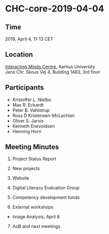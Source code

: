 # CHC-core-2019-04-04 #

## Time ##
2019, April 4, 11-13 CET

## Location ##
[Interacting Minds Centre](http://www.au.dk/om/organisation/find-au/bygningskort/?b=1483), Aarhus University  
Jens Chr. Skous Vej 4, Building 1483, 3rd floor

## Participants ##
- Kristoffer L. Nielbo
- Max R. Eckardt
- Peter B. Vahlstrup
- Ross D Kristensen-McLachlan
- Oliver S. Jarvis
- Kenneth Enevoldsen
- Henning Horn

## Meeting Minutes ##

1. Project Status Report

2. New projects

3. Website

4. Digital Literacy Evaluation Group

5. Competency development funds

6. External workshops
  - Image Analysis, April 8

7. AoB and next meetings
